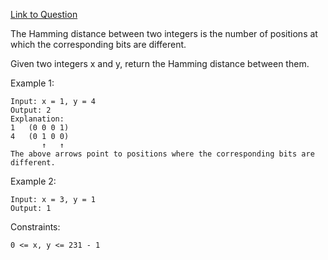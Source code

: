 [Link to Question](https://leetcode.com/explore/interview/card/top-interview-questions-easy/99/others/762/)




The Hamming distance between two integers is the number of positions at which the corresponding bits are different.

Given two integers x and y, return the Hamming distance between them.

 

Example 1:
```
Input: x = 1, y = 4
Output: 2
Explanation:
1   (0 0 0 1)
4   (0 1 0 0)
       ↑   ↑
The above arrows point to positions where the corresponding bits are different.
```
Example 2:
```
Input: x = 3, y = 1
Output: 1
 ```

Constraints:
```
0 <= x, y <= 231 - 1
```